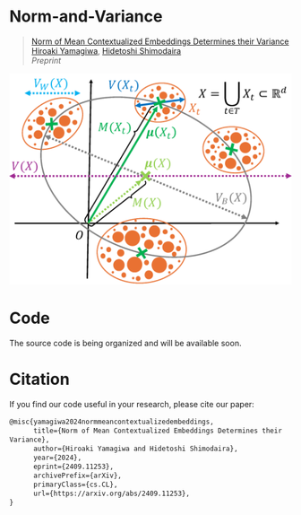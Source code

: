 # Norm-and-Variance

> [Norm of Mean Contextualized Embeddings Determines their Variance](https://arxiv.org/abs/2409.11253)                 
> [Hiroaki Yamagiwa](https://ymgw55.github.io/), [Hidetoshi Shimodaira](http://stat.sys.i.kyoto-u.ac.jp/members/shimo/)          
> *Preprint*

![thumbnail](assets/thumbnail.png)

# Code
The source code is being organized and will be available soon. 


# Citation
If you find our code useful in your research, please cite our paper:
```
@misc{yamagiwa2024normmeancontextualizedembeddings,
      title={Norm of Mean Contextualized Embeddings Determines their Variance}, 
      author={Hiroaki Yamagiwa and Hidetoshi Shimodaira},
      year={2024},
      eprint={2409.11253},
      archivePrefix={arXiv},
      primaryClass={cs.CL},
      url={https://arxiv.org/abs/2409.11253}, 
}
```